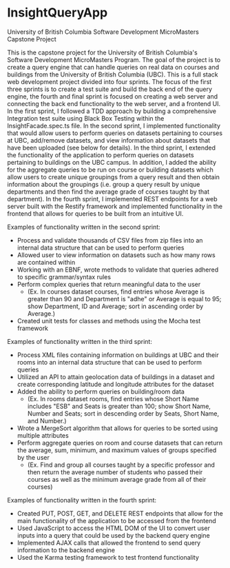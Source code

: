 # InsightQueryApp
University of British Columbia Software Development MicroMasters Capstone Project

This is the capstone project for the University of British Columbia's Software Development MicroMasters Program. The goal of the project is to create a query engine that can handle queries on real data on courses and buildings from the University of British Columbia (UBC). This is a full stack web development project divided into four sprints. The focus of the first three sprints is to create a test suite and build the back end of the query engine, the fourth and final sprint is focused on creating a web server and connecting the back end functionality to the web server, and a frontend UI. In the first sprint, I followed a TDD approach by building a comprehensive Integration test suite using Black Box Testing within the InsightFacade.spec.ts file. In the second sprint, I implemented functionality that would allow users to perform queries on datasets pertaining to courses at UBC, add/remove datasets, and view information about datasets that have been uploaded (see below for details). In the third sprint, I extended the functionality of the application to perform queries on datasets pertaining to buildings on the UBC campus. In addition, I added the ability for the aggregate queries to be run on course or building datasets which allow users to create unique groupings from a query result and then obtain information about the groupings (i.e. group a query result by unique departments and then find the average grade of courses taught by that department). In the fourth sprint, I implemented REST endpoints for a web server built with the Restify framework and implemented functionality in the frontend that allows for queries to be built from an intuitive UI.

Examples of functionality written in the second sprint:
  * Process and validate thousands of CSV files from zip files into an internal data structure that can be used to perform queries
  * Allowed user to view information on datasets such as how many rows are contained within
  * Working with an EBNF, wrote methods to validate that queries adhered to specific grammar/syntax rules
  * Perform complex queries that return meaningful data to the user
    - (Ex. In courses dataset courses, find entries whose Average is greater than 90 and Department is "adhe" or Average is equal to 95; show Department, ID and Average; sort in         ascending order by Average.)
  * Created unit tests for classes and methods using the Mocha test framework

Examples of functionality written in the third sprint:
  * Process XML files containing information on buildings at UBC and their rooms into an internal data structure that can be used to perform queries
  * Utilized an API to attain geolocation data of buildings in a dataset and create corresponding latitude and longitude attributes for the dataset
  * Added the ability to perform queries on building/room data
    - (Ex. In rooms dataset rooms, find entries whose Short Name includes "ESB" and Seats is greater than 100; show Short Name, Number and Seats; sort in descending order by             Seats, Short Name, and Number.)
  * Wrote a MergeSort algorithm that allows for queries to be sorted using multiple attributes
  * Perform aggregate queries on room and course datasets that can return the average, sum, minimum, and maximum values of groups specified by the user
    - (Ex. Find and group all courses taught by a specific professor and then return the average number of students who passed their courses as well as the minimum average grade       from all of their courses)
 
Examples of functionality written in the fourth sprint:
  * Created PUT, POST, GET, and DELETE REST endpoints that allow for the main functionality of the application to be accessed from the frontend
  * Used JavaScript to access the HTML DOM of the UI to convert user inputs into a query that could be used by the backend query engine
  * Implemented AJAX calls that allowed the frontend to send query information to the backend engine
  * Used the Karma testing framework to test frontend functionality
